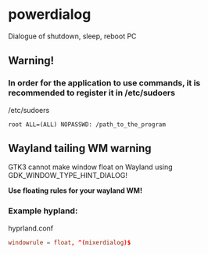 # powerdialog

Dialogue of shutdown, sleep, reboot PC

## Warning!
### In order for the application to use commands, it is recommended to register it in **/etc/sudoers**

/etc/sudoers
```/etc/sudoers
root ALL=(ALL) NOPASSWD: /path_to_the_program
```
## Wayland tailing WM warning

GTK3 cannot make window float on Wayland using GDK_WINDOW_TYPE_HINT_DIALOG!

**Use floating rules for your wayland WM!**

### Example hypland:

hyprland.conf

```hyprland.conf
windowrule = float, ^(mixerdialog)$
```
